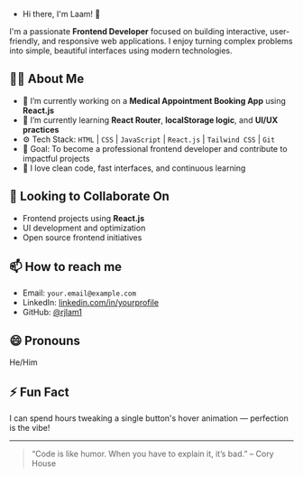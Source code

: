 - Hi there, I'm Laam! 👋

I'm a passionate **Frontend Developer** focused on building interactive, user-friendly, and responsive web applications. I enjoy turning complex problems into simple, beautiful interfaces using modern technologies.

## 👨‍💻 About Me
- 🔭 I’m currently working on a **Medical Appointment Booking App** using **React.js**
- 🌱 I’m currently learning **React Router**, **localStorage logic**, and **UI/UX practices**
- ⚙️ Tech Stack: `HTML` | `CSS` | `JavaScript` | `React.js` | `Tailwind CSS` | `Git`
- 🎯 Goal: To become a professional frontend developer and contribute to impactful projects
- 🧠 I love clean code, fast interfaces, and continuous learning

## 🤝 Looking to Collaborate On
- Frontend projects using **React.js**
- UI development and optimization
- Open source frontend initiatives

## 📫 How to reach me
- Email: `your.email@example.com`
- LinkedIn: [linkedin.com/in/yourprofile](https://linkedin.com/in/yourprofile)
- GitHub: [@rjlam1](https://github.com/rjlam1)

## 😄 Pronouns
He/Him

## ⚡ Fun Fact
I can spend hours tweaking a single button's hover animation — perfection is the vibe!

---

> “Code is like humor. When you have to explain it, it’s bad.” – Cory House

<!---
rjlam1/rjlam1 is a ✨ special ✨ repository because its `README.md` (this file) appears on your GitHub profile.
You can click the Preview link to take a look at your changes.
--->
